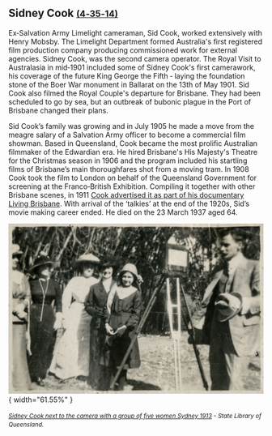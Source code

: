 ## Sidney Cook <small>[(4‑35‑14)](https://brisbane.discovereverafter.com/profile/31799328 "Go to Memorial Information" )</small>

Ex‑Salvation Army Limelight cameraman, Sid Cook, worked extensively with Henry Mobsby. The Limelight Department formed Australia's first registered film production company producing commissioned work for external agencies. Sidney Cook, was the second camera operator. The Royal Visit to Australasia in mid‑1901 included some of Sidney Cook's first camerawork, his coverage of the future King George the Fifth ‑ laying the foundation stone of the Boer War monument in Ballarat on the 13th of May 1901. Sid Cook also filmed the Royal Couple's departure for Brisbane. They had been scheduled to go by sea, but an outbreak of bubonic plague in the Port of Brisbane changed their plans. 

Sid Cook’s family was growing and in July 1905 he made a move from the meagre salary of a Salvation Army officer to become a commercial film showman. Based in Queensland, Cook became the most prolific Australian filmmaker of the Edwardian era. He hired Brisbane's His Majesty's Theatre for the Christmas season in 1906 and the program included his startling films of Brisbane’s main thoroughfares shot from a moving tram. In 1908 Cook took the film to London on behalf of the Queensland Government for screening at the Franco‑British Exhibition. Compiling it together with other Brisbane scenes, in 1911 [Cook advertised it as part of his documentary Living Brisbane](https://trove.nla.gov.au/newspaper/article/19690464?searchTerm=cook). With arrival of the ‘talkies’ at the end of the 1920s, Sid’s movie making career ended. He died on the 23 March 1937 aged 64.


![Sidney Cook next to the camera with a group of five women Sydney 1913](../assets/sidney-cook.jpeg){ width="61.55%" } 

*<small>[Sidney Cook next to the camera with a group of five women Sydney 1913](https://onesearch.slq.qld.gov.au/permalink/61SLQ_INST/1dejkfd/alma99184002067002061) - State Library of Queensland.</small>*  

